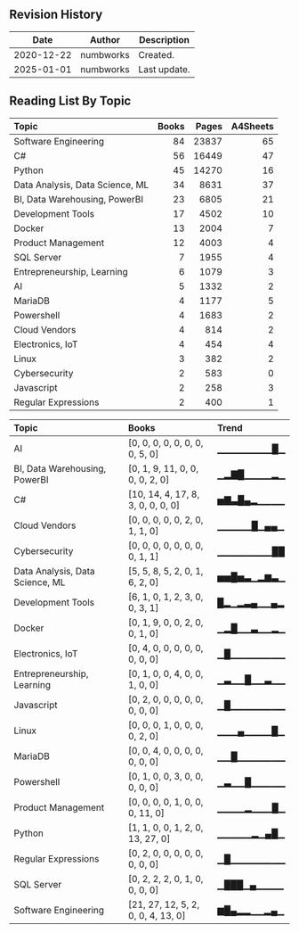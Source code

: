 ## Revision History

|Date|Author|Description|
|---|---|---|
|2020-12-22|numbworks|Created.|
|2025-01-01|numbworks|Last update.|

## Reading List By Topic

| Topic                           |   Books |   Pages |   A4Sheets |
|:--------------------------------|--------:|--------:|-----------:|
| Software Engineering            |      84 |   23837 |         65 |
| C#                              |      56 |   16449 |         47 |
| Python                          |      45 |   14270 |         16 |
| Data Analysis, Data Science, ML |      34 |    8631 |         37 |
| BI, Data Warehousing, PowerBI   |      23 |    6805 |         21 |
| Development Tools               |      17 |    4502 |         10 |
| Docker                          |      13 |    2004 |          7 |
| Product Management              |      12 |    4003 |          4 |
| SQL Server                      |       7 |    1955 |          4 |
| Entrepreneurship, Learning      |       6 |    1079 |          3 |
| AI                              |       5 |    1332 |          2 |
| MariaDB                         |       4 |    1177 |          5 |
| Powershell                      |       4 |    1683 |          2 |
| Cloud Vendors                   |       4 |     814 |          2 |
| Electronics, IoT                |       4 |     454 |          4 |
| Linux                           |       3 |     382 |          2 |
| Cybersecurity                   |       2 |     583 |          0 |
| Javascript                      |       2 |     258 |          3 |
| Regular Expressions             |       2 |     400 |          1 |

| Topic                           | Books                              | Trend      |
|:--------------------------------|:-----------------------------------|:-----------|
| AI                              | [0, 0, 0, 0, 0, 0, 0, 0, 5, 0]     | ▁▁▁▁▁▁▁▁█▁ |
| BI, Data Warehousing, PowerBI   | [0, 1, 9, 11, 0, 0, 0, 0, 2, 0]    | ▁▂▇█▁▁▁▁▂▁ |
| C#                              | [10, 14, 4, 17, 8, 3, 0, 0, 0, 0]  | ▅▇▃█▄▂▁▁▁▁ |
| Cloud Vendors                   | [0, 0, 0, 0, 0, 2, 0, 1, 1, 0]     | ▁▁▁▁▁█▁▄▄▁ |
| Cybersecurity                   | [0, 0, 0, 0, 0, 0, 0, 0, 1, 1]     | ▁▁▁▁▁▁▁▁██ |
| Data Analysis, Data Science, ML | [5, 5, 8, 5, 2, 0, 1, 6, 2, 0]     | ▅▅█▅▃▁▂▆▃▁ |
| Development Tools               | [6, 1, 0, 1, 2, 3, 0, 0, 3, 1]     | █▂▁▂▃▄▁▁▄▂ |
| Docker                          | [0, 1, 9, 0, 0, 2, 0, 0, 1, 0]     | ▁▂█▁▁▃▁▁▂▁ |
| Electronics, IoT                | [0, 4, 0, 0, 0, 0, 0, 0, 0, 0]     | ▁█▁▁▁▁▁▁▁▁ |
| Entrepreneurship, Learning      | [0, 1, 0, 0, 4, 0, 0, 1, 0, 0]     | ▁▃▁▁█▁▁▃▁▁ |
| Javascript                      | [0, 2, 0, 0, 0, 0, 0, 0, 0, 0]     | ▁█▁▁▁▁▁▁▁▁ |
| Linux                           | [0, 0, 0, 1, 0, 0, 0, 0, 2, 0]     | ▁▁▁▄▁▁▁▁█▁ |
| MariaDB                         | [0, 0, 4, 0, 0, 0, 0, 0, 0, 0]     | ▁▁█▁▁▁▁▁▁▁ |
| Powershell                      | [0, 1, 0, 0, 3, 0, 0, 0, 0, 0]     | ▁▃▁▁█▁▁▁▁▁ |
| Product Management              | [0, 0, 0, 0, 1, 0, 0, 0, 11, 0]    | ▁▁▁▁▂▁▁▁█▁ |
| Python                          | [1, 1, 0, 0, 1, 2, 0, 13, 27, 0]   | ▁▁▁▁▁▂▁▄█▁ |
| Regular Expressions             | [0, 2, 0, 0, 0, 0, 0, 0, 0, 0]     | ▁█▁▁▁▁▁▁▁▁ |
| SQL Server                      | [0, 2, 2, 2, 0, 1, 0, 0, 0, 0]     | ▁███▁▄▁▁▁▁ |
| Software Engineering            | [21, 27, 12, 5, 2, 0, 0, 4, 13, 0] | ▆█▄▂▂▁▁▂▄▁ |
